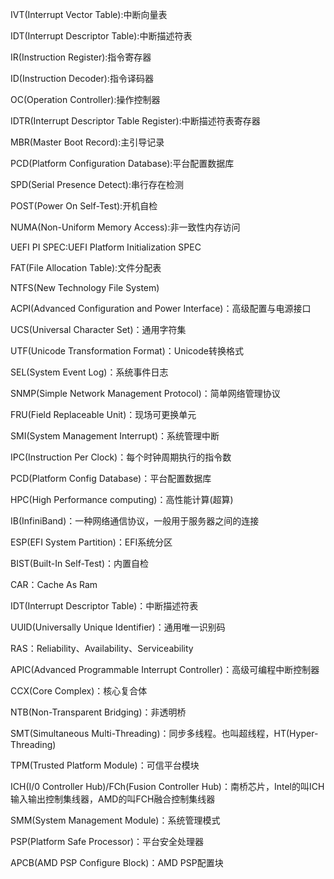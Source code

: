 IVT(Interrupt Vector Table):中断向量表

IDT(Interrupt Descriptor Table):中断描述符表

IR(Instruction Register):指令寄存器

ID(Instruction Decoder):指令译码器

OC(Operation Controller):操作控制器

IDTR(Interrupt Descriptor Table Register):中断描述符表寄存器

MBR(Master Boot Record):主引导记录

PCD(Platform Configuration Database):平台配置数据库

SPD(Serial Presence Detect):串行存在检测

POST(Power On Self-Test):开机自检

NUMA(Non-Uniform Memory Access):非一致性内存访问

UEFI PI SPEC:UEFI  Platform Initialization SPEC

FAT(File Allocation Table):文件分配表

NTFS(New Technology File System)

ACPI(Advanced Configuration and Power Interface)：高级配置与电源接口

UCS(Universal Character Set)：通用字符集

UTF(Unicode Transformation Format)：Unicode转换格式

SEL(System Event Log)：系统事件日志

SNMP(Simple Network Management Protocol)：简单网络管理协议

FRU(Field Replaceable Unit)：现场可更换单元

SMI(System Management Interrupt)：系统管理中断

IPC(Instruction Per Clock)：每个时钟周期执行的指令数

PCD(Platform Config Database)：平台配置数据库

HPC(High Performance computing)：高性能计算(超算)

IB(InfiniBand)：一种网络通信协议，一般用于服务器之间的连接

ESP(EFI System Partition)：EFI系统分区

BIST(Built-In Self-Test)：内置自检

CAR：Cache As Ram

IDT(Interrupt Descriptor Table)：中断描述符表

UUID(Universally Unique Identifier)：通用唯一识别码

RAS：Reliability、Availability、Serviceability

APIC(Advanced Programmable Interrupt Controller)：高级可编程中断控制器

CCX(Core Complex)：核心复合体

NTB(Non-Transparent Bridging)：非透明桥

SMT(Simultaneous Multi-Threading)：同步多线程。也叫超线程，HT(Hyper-Threading)

TPM(Trusted Platform Module)：可信平台模块

ICH(I/0 Controller Hub)/FCh(Fusion Controller Hub)：南桥芯片，Intel的叫ICH输入输出控制集线器，AMD的叫FCH融合控制集线器

SMM(System Management Module)：系统管理模式

PSP(Platform Safe Processor)：平台安全处理器

APCB(AMD PSP Configure Block)：AMD PSP配置块